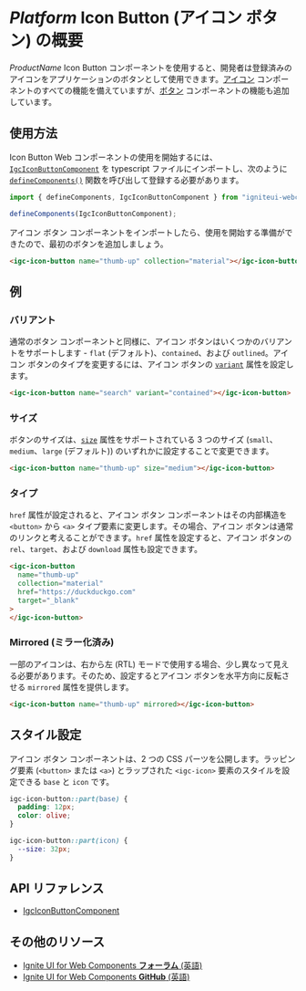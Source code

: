 <!-- --- -->
<!-- title: $Platform$ Icon Button コンポーネント -->
<!-- _description: 開発者は、$ProductName$ Icon Button コンポーネントを使用して、さまざまなアイコンをカスタム色のボタンなどと交換して使用できます。 -->
<!-- _keywords: $ProductName$, UI controls, $Platform$ widgets, web widgets, UI widgets, $Platform$, Native $Platform$ Components Suite, Native $Platform$ Controls, Native $Platform$ Components Library, $Platform$ Icon Button components, $Platform$ Icon Button controls, UI コントロール, $Platform$ ウィジェット, web ウィジェット, UI ウィジェット, ネイティブ $Platform$ コンポーネント スイート, ネイティブ $Platform$ コントロール, ネイティブ $Platform$ コンポーネント ライブラリ, $Platform$ Icon Button コンポーネント, $Platform$ Icon Button コントロール 
_language: ja
-->
<!-- --- -->

# $Platform$ Icon Button (アイコン ボタン) の概要

$ProductName$ Icon Button コンポーネントを使用すると、開発者は登録済みのアイコンをアプリケーションのボタンとして使用できます。[アイコン](../icon.md) コンポーネントのすべての機能を備えていますが、[ボタン](button.md) コンポーネントの機能も追加しています。

## 使用方法

Icon Button Web コンポーネントの使用を開始するには、[`IgcIconButtonComponent`]({ApiClass}/IgcIconButtonComponent.html) を typescript ファイルにインポートし、次のように [`defineComponents()`]({ApiIndex}#defineComponents) 関数を呼び出して登録する必要があります。

```ts
import { defineComponents, IgcIconButtonComponent } from "igniteui-webcomponents";

defineComponents(IgcIconButtonComponent);
```

アイコン ボタン コンポーネントをインポートしたら、使用を開始する準備ができたので、最初のボタンを追加しましょう。

```html
<igc-icon-button name="thumb-up" collection="material"></igc-icon-button>
```

## 例

### バリアント

通常のボタン コンポーネントと同様に、アイコン ボタンはいくつかのバリアントをサポートします - `flat` (デフォルト)、`contained`、および `outlined`。アイコン ボタンのタイプを変更するには、アイコン ボタンの [`variant`]({ApiClass}/IgcIconButtonComponent.html#variant) 属性を設定します。

<code-view style="height: 75px"
           data-demos-base-url="{environment:demosBaseUrl}"
           iframe-src="{environment:demosBaseUrl}/inputs/icon-button-variant" alt="$Platform$ Icon Button の例"
           github-src="inputs/icon-button/variant">
</code-view>

```html
<igc-icon-button name="search" variant="contained"></igc-icon-button>
```

### サイズ

ボタンのサイズは、[`size`]({ApiClass}/IgcIconButtonComponent.html#size) 属性をサポートされている 3 つのサイズ (`small`、`medium`、`large` (デフォルト)) のいずれかに設定することで変更できます。

<code-view style="height: 75px"
           data-demos-base-url="{environment:demosBaseUrl}"
           iframe-src="{environment:demosBaseUrl}/inputs/icon-button-size" alt="$Platform$ Icon Button の例"
           github-src="inputs/icon-button/size">
</code-view>

```html
<igc-icon-button name="thumb-up" size="medium"></igc-icon-button>
```

### タイプ

`href` 属性が設定されると、アイコン ボタン コンポーネントはその内部構造を `<button>` から `<a>` タイプ要素に変更します。その場合、アイコン ボタンは通常のリンクと考えることができます。`href` 属性を設定すると、アイコン ボタンの `rel`、`target`、および `download` 属性も設定できます。

```html
<igc-icon-button
  name="thumb-up"
  collection="material"
  href="https://duckduckgo.com"
  target="_blank"
>
</igc-icon-button>
```

### Mirrored (ミラー化済み)

一部のアイコンは、右から左 (RTL) モードで使用する場合、少し異なって見える必要があります。そのため、設定するとアイコン ボタンを水平方向に反転させる `mirrored` 属性を提供します。

```html
<igc-icon-button name="thumb-up" mirrored></igc-icon-button>
```

## スタイル設定

アイコン ボタン コンポーネントは、2 つの CSS パーツを公開します。ラッピング要素 (`<button>` または `<a>`) とラップされた `<igc-icon>` 要素のスタイルを設定できる `base` と `icon` です。

```css
igc-icon-button::part(base) {
  padding: 12px;
  color: olive;
}

igc-icon-button::part(icon) {
  --size: 32px;
}
```

<code-view style="height: 75px"
           data-demos-base-url="{environment:demosBaseUrl}"
           iframe-src="{environment:demosBaseUrl}/inputs/icon-button-styling" alt="$Platform$ Icon Button Example"
           github-src="inputs/icon-button/styling">
</code-view>

## API リファレンス

* [IgcIconButtonComponent]({ApiClass}/IgcIconButtonComponent.html)

## その他のリソース

<div class="divider--half"></div>

* [Ignite UI for Web Components **フォーラム** (英語)](https://www.infragistics.com/community/forums/f/ignite-ui-for-web-components)
* [Ignite UI for Web Components **GitHub** (英語)](https://github.com/IgniteUI/igniteui-webcomponents)

